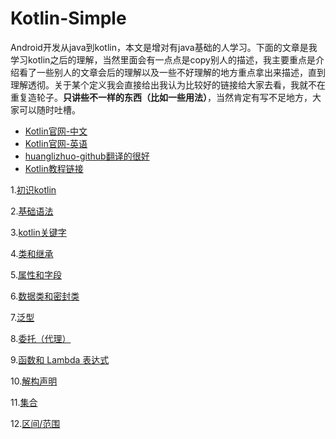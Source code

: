 # Kotlin-Simple
Android开发从java到kotlin，本文是增对有java基础的人学习。下面的文章是我学习kotlin之后的理解，当然里面会有一点点是copy别人的描述，我主要重点是介绍看了一些别人的文章会后的理解以及一些不好理解的地方重点拿出来描述，直到理解透彻。关于某个定义我会直接给出我认为比较好的链接给大家去看，我就不在重复造轮子。**只讲些不一样的东西（比如一些用法）**，当然肯定有写不足地方，大家可以随时吐槽。
- [Kotlin官网-中文](https://www.kotlincn.net/)
- [Kotlin官网-英语](https://kotlinlang.org/)
- [huanglizhuo-github翻译的很好](https://github.com/huanglizhuo/kotlin-in-chinese)
- [Kotlin教程链接](http://www.kotlindoc.cn/)





1.[初识kotlin](https://github.com/youxin11544/Kotlin-Simple/blob/master/%E5%88%9D%E8%AF%86kotlin.md)

2.[基础语法](https://github.com/youxin11544/Kotlin-Simple/blob/master/%E5%9F%BA%E7%A1%80%E8%AF%AD%E6%B3%95.md)

3.[kotlin关键字](https://github.com/youxin11544/Kotlin-Simple/blob/master/kotlin%E5%85%B3%E9%94%AE%E5%AD%97.md)

4.[类和继承](https://github.com/youxin11544/Kotlin-learning/blob/master/%E5%B1%9E%E6%80%A7%E5%92%8C%E5%AD%97%E6%AE%B5.md)

5.[属性和字段](https://github.com/youxin11544/Kotlin-learning/blob/master/%E5%B1%9E%E6%80%A7%E5%92%8C%E5%AD%97%E6%AE%B5.md)


6.[数据类和密封类](https://github.com/youxin11544/Kotlin-learning/blob/master/%E6%95%B0%E6%8D%AE%E7%B1%BB%E5%92%8C%E5%AF%86%E5%B0%81%E7%B1%BB.md)


7.[泛型](https://github.com/youxin11544/Kotlin-learning/blob/master/%E6%B3%9B%E5%9E%8B.md)


8.[委托（代理）](https://github.com/youxin11544/Kotlin-learning/blob/master/%E5%A7%94%E6%89%98(%E4%BB%A3%E7%90%86).md)

9.[函数和 Lambda 表达式](https://github.com/youxin11544/Kotlin-learning/blob/master/%E5%87%BD%E6%95%B0%E5%92%8C%20Lambda%20%E8%A1%A8%E8%BE%BE%E5%BC%8F.md)

10.[解构声明](https://github.com/youxin11544/Kotlin-learning/blob/master/%E8%A7%A3%E6%9E%84%E5%A3%B0%E6%98%8E.md)

11.[集合](https://github.com/youxin11544/Kotlin-learning/blob/master/%E9%9B%86%E5%90%88.md)

12.[区间/范围](https://github.com/youxin11544/Kotlin-learning/blob/master/%E5%8C%BA%E9%97%B4%E8%8C%83%E5%9B%B4.md)


